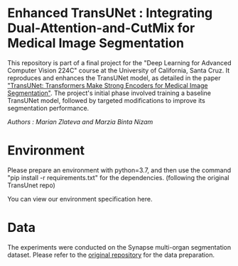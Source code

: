 # Enhanced TransUNet : Integrating Dual-Attention-and-CutMix for Medical Image Segmentation

This repository is part of a final project for the "Deep Learning for Advanced Computer Vision 224C" course at the University of California, Santa Cruz. It reproduces and enhances the TransUNet model, as detailed in the paper ["TransUNet: Transformers Make Strong Encoders for Medical Image Segmentation"](https://arxiv.org/pdf/2102.04306). The project's initial phase involved training a baseline TransUNet model, followed by targeted modifications to improve its segmentation performance.

_Authors : Marian Zlateva and Marzia Binta Nizam_

# Environment

Please prepare an environment with python=3.7, and then use the command "pip install -r requirements.txt" for the dependencies. (following the original TransUnet repo)

You can view our environment specification here.

# Data

The experiments were conducted on the Synapse multi-organ segmentation dataset. Please refer to the [original repository](https://github.com/Beckschen/TransUNet/blob/main/datasets/README.md) for the data preparation. 
 
 






